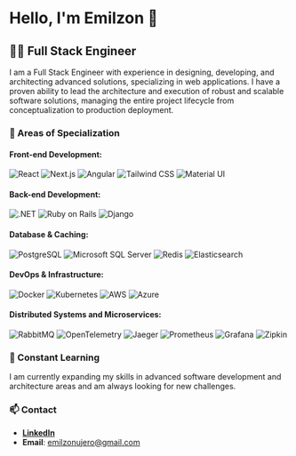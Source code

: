 # Hello, I'm Emilzon 👋

## 👨‍💻 Full Stack Engineer

I am a Full Stack Engineer with experience in designing, developing, and architecting advanced solutions, specializing in web applications. I have a proven ability to lead the architecture and execution of robust and scalable software solutions, managing the entire project lifecycle from conceptualization to production deployment.

### 🚀 Areas of Specialization

#### Front-end Development:
![React](https://img.shields.io/badge/-React-61DAFB?style=flat-square&logo=react&logoColor=white)
![Next.js](https://img.shields.io/badge/-Next.js-000000?style=flat-square&logo=nextdotjs&logoColor=white)
![Angular](https://img.shields.io/badge/-Angular-DD0031?style=flat-square&logo=angular&logoColor=white)
![Tailwind CSS](https://img.shields.io/badge/-Tailwind_CSS-06B6D4?style=flat-square&logo=tailwindcss&logoColor=white)
![Material UI](https://img.shields.io/badge/-Material_UI-0081CB?style=flat-square&logo=materialui&logoColor=white)

#### Back-end Development:
![.NET](https://img.shields.io/badge/-.NET-512BD4?style=flat-square&logo=dotnet&logoColor=white)
![Ruby on Rails](https://img.shields.io/badge/-Ruby_on_Rails-CC0000?style=flat-square&logo=rubyonrails&logoColor=white)
![Django](https://img.shields.io/badge/-Django-092E20?style=flat-square&logo=django&logoColor=white)

#### Database & Caching:
![PostgreSQL](https://img.shields.io/badge/-PostgreSQL-316192?style=flat-square&logo=postgresql&logoColor=white)
![Microsoft SQL Server](https://img.shields.io/badge/-Microsoft_SQL_Server-CC2927?style=flat-square&logo=microsoftsqlserver&logoColor=white)
![Redis](https://img.shields.io/badge/-Redis-DC382D?style=flat-square&logo=redis&logoColor=white)
![Elasticsearch](https://img.shields.io/badge/-Elasticsearch-005571?style=flat-square&logo=elasticsearch&logoColor=white)

#### DevOps & Infrastructure:
![Docker](https://img.shields.io/badge/-Docker-2496ED?style=flat-square&logo=docker&logoColor=white)
![Kubernetes](https://img.shields.io/badge/-Kubernetes-326CE5?style=flat-square&logo=kubernetes&logoColor=white)
![AWS](https://img.shields.io/badge/-AWS-232F3E?style=flat-square&logo=amazonaws&logoColor=white)
![Azure](https://img.shields.io/badge/-Azure-0078D4?style=flat-square&logo=microsoftazure&logoColor=white)

#### Distributed Systems and Microservices:
![RabbitMQ](https://img.shields.io/badge/-RabbitMQ-FF6600?style=flat-square&logo=rabbitmq&logoColor=white)
![OpenTelemetry](https://img.shields.io/badge/-OpenTelemetry-000000?style=flat-square&logo=opentelemetry&logoColor=white)
![Jaeger](https://img.shields.io/badge/-Jaeger-3B0083?style=flat-square&logo=jaeger&logoColor=white)
![Prometheus](https://img.shields.io/badge/-Prometheus-E6522C?style=flat-square&logo=prometheus&logoColor=white)
![Grafana](https://img.shields.io/badge/-Grafana-F46800?style=flat-square&logo=grafana&logoColor=white)
![Zipkin](https://img.shields.io/badge/-Zipkin-5E2750?style=flat-square&logo=apache&logoColor=white)

### 🌱 Constant Learning

I am currently expanding my skills in advanced software development and architecture areas and am always looking for new challenges.

### 📫 Contact

- **[LinkedIn](your-linkedin-link)**
- **Email**: emilzonujero@gmail.com
